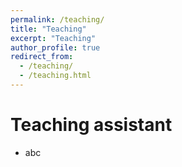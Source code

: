```yaml
---
permalink: /teaching/
title: "Teaching"
excerpt: "Teaching"
author_profile: true
redirect_from: 
  - /teaching/
  - /teaching.html
---
```


Teaching assistant
======
* abc
